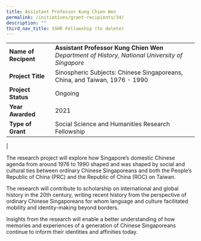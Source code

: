 ```yaml
---
title: Assistant Professor Kung Chien Wen
permalink: /initiatives/grant-recipients/34/
description: ""
third_nav_title: SSHR Fellowship (to delete)
---
```



|  |  |
|---|---|
| **Name of Recipent** | **Assistant Professor Kung Chien Wen**<br>_Department of History, National University of Singapore_ |
| **Project Title** | Sinospheric Subjects: Chinese Singaporeans, China, and Taiwan, 1976 - 1990 |
| **Project Status** | Ongoing |
| **Year Awarded** | 2021 |
| **Type of Grant** | Social Science and Humanities Research Fellowship |
|

The research project will explore how Singapore’s domestic Chinese agenda from around 1976 to 1990 shaped and was shaped by social and cultural ties between ordinary Chinese Singaporeans and both the People’s Republic of China (PRC) and the Republic of China (ROC) on Taiwan.  

The research will contribute to scholarship on international and global history in the 20th century, writing recent history from the perspective of ordinary Chinese Singaporeans for whom language and culture facilitated mobility and identity-making beyond borders.  

Insights from the research will enable a better understanding of how memories and experiences of a generation of Chinese Singaporeans continue to inform their identities and affinities today.